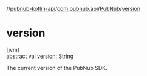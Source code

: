 //[pubnub-kotlin-api](../../../index.md)/[com.pubnub.api](../index.md)/[PubNub](index.md)/[version](version.md)

# version

[jvm]\
abstract val [version](version.md): [String](https://kotlinlang.org/api/latest/jvm/stdlib/kotlin-stdlib/kotlin/-string/index.html)

The current version of the PubNub SDK.
